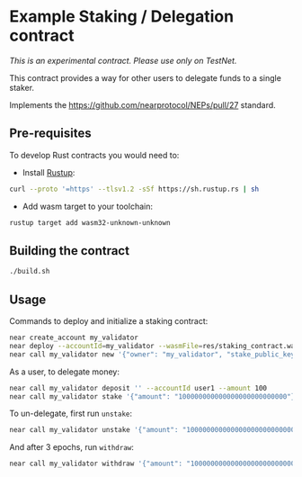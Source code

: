 # Example Staking / Delegation contract

*This is an experimental contract. Please use only on TestNet.*

This contract provides a way for other users to delegate funds to a single staker.

Implements the https://github.com/nearprotocol/NEPs/pull/27 standard.

## Pre-requisites

To develop Rust contracts you would need to:
* Install [Rustup](https://rustup.rs/):
```bash
curl --proto '=https' --tlsv1.2 -sSf https://sh.rustup.rs | sh
```
* Add wasm target to your toolchain:
```bash
rustup target add wasm32-unknown-unknown
```

## Building the contract

```bash
./build.sh
```

## Usage

Commands to deploy and initialize a staking contract:

```bash
near create_account my_validator
near deploy --accountId=my_validator --wasmFile=res/staking_contract.wasm
near call my_validator new '{"owner": "my_validator", "stake_public_key": "CE3QAXyVLeScmY9YeEyR3Tw9yXfjBPzFLzroTranYtVb"}' --account_id my_validator
```

As a user, to delegate money:

```bash
near call my_validator deposit '' --accountId user1 --amount 100
near call my_validator stake '{"amount": "100000000000000000000000000"}' --accountId user1
```

To un-delegate, first run `unstake`:

```bash
near call my_validator unstake '{"amount": "100000000000000000000000000"}' --accountId user1
```

And after 3 epochs, run `withdraw`:

```bash
near call my_validator withdraw '{"amount": "100000000000000000000000000"}' --accountId user1
```
